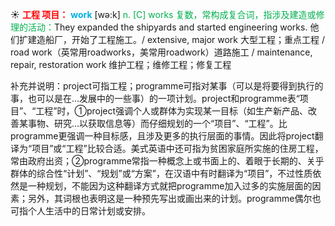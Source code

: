 ☀ <font color="red">**工程 项目：**</font>
<font color="sky blue">**work**</font> [wə:k] 
<font color="#00b050">n. [C] works 复数，常构成复合词，指涉及建造或修理的活动：</font>They expanded the shipyards and started engineering works. 他们扩建造船厂，开始了工程施工。/ extensive, major work 大型工程；重点工程 / road work（英常用roadworks，美常用roadwork）道路施工 / maintenance, repair, restoration work 维护工程；维修工程；修复工程 

补充并说明：project可指工程；programme可指对某事（可以是将要得到执行的事，也可以是在…发展中的一些事）的一项计划。project和programme表“项目”、“工程”时，①project强调个人或群体为实现某一目标（如生产新产品、改善某事物、研究…以获取信息等）而仔细规划的一个“项目”、“工程”。比programme更强调一种目标感，且涉及更多的执行层面的事情。因此将project翻译为“项目”或“工程”比较合适。美式英语中还可指为贫困家庭所实施的住房工程，常由政府出资；②programme常指一种概念上或书面上的、着眼于长期的、关乎群体的综合性“计划”、“规划”或“方案”，在汉语中有时翻译为“项目”，不过性质依然是一种规划，不能因为这种翻译方式就把programme加入过多的实施层面的因素；另外，其词根也表明这是一种预先写出或画出来的计划。programme偶尔也可指个人生活中的日常计划或安排。


